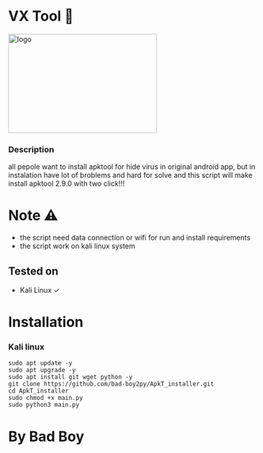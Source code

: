 # VX Tool 🦂

<img src="config/github/logo.jpg" alt="logo" width="300px" height="200px">


### Description
all pepole want to install apktool for hide virus in original android app, but in instalation have lot of broblems and hard for solve
and this script will make install apktool 2.9.0 with two click!!!

# Note ⚠️
+ the script need data connection or wifi for run and install requirements 
+ the script work on kali linux system 

## Tested on 
+ Kali Linux ✓


# Installation

### Kali linux 

```
sudo apt update -y
sudo apt upgrade -y
sudo apt install git wget python -y
git clone https://github.com/bad-boy2py/ApkT_installer.git
cd ApkT_installer
sudo chmod +x main.py
sudo python3 main.py 
```



# By Bad Boy 
